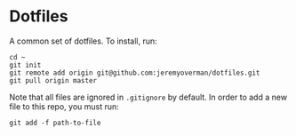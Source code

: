 # Dotfiles

A common set of dotfiles. To install, run:

```
cd ~
git init
git remote add origin git@github.com:jeremyoverman/dotfiles.git
git pull origin master
```

Note that all files are ignored in `.gitignore` by default. In order to add a new file to this repo, you must run:

```
git add -f path-to-file
```


